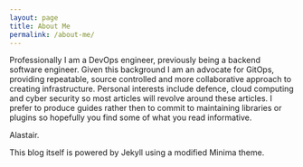 ```yaml
---
layout: page
title: About Me
permalink: /about-me/
---
```


Professionally I am a DevOps engineer, previously being a backend software engineer. 
Given this background I am an advocate for GitOps, providing repeatable, source controlled and more collaborative approach to creating infrastructure.
Personal interests include defence, cloud computing and cyber security so most articles will revolve around these articles.
I prefer to produce guides rather then to commit to maintaining libraries or plugins so hopefully you find some of what you read informative.

Alastair.

This blog itself is powered by Jekyll using a modified Minima theme. 